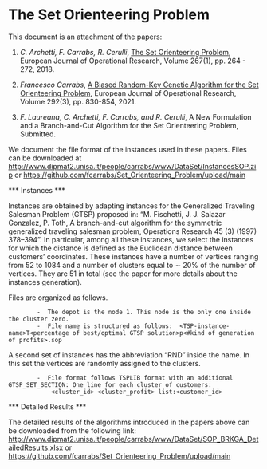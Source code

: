 # The Set Orienteering Problem

This document is an attachment of the papers:

1.	_C. Archetti, F. Carrabs, R. Cerulli_, [The Set Orienteering Problem](https://www.sciencedirect.com/science/article/pii/S0377221717310202), European Journal of Operational Research, Volume 267(1), pp. 264 - 272, 2018. 

2.	_Francesco Carrabs_, [A Biased Random-Key Genetic Algorithm for the Set Orienteering Problem](https://www.sciencedirect.com/science/article/pii/S037722172031002X), European Journal of Operational Research, Volume 292(3), pp. 830-854, 2021.  

3.	_F. Laureana, C. Archetti, F. Carrabs, and R. Cerulli_, A New Formulation and a Branch-and-Cut Algorithm for the Set Orienteering Problem, Submitted.

We document the file format of the instances used in these papers. Files can be downloaded at http://www.dipmat2.unisa.it/people/carrabs/www/DataSet/InstancesSOP.zip 
or
https://github.com/fcarrabs/Set_Orienteering_Problem/upload/main

*** Instances *** 

Instances are obtained by adapting instances for the Generalized Traveling Salesman Problem (GTSP) proposed in: 
“M. Fischetti, J. J. Salazar Gonzalez, P. Toth, A branch-and-cut algorithm for the symmetric generalized traveling salesman problem, Operations Research 45 (3) (1997) 378–394”. 
In particular, among all these instances, we select the instances for which the distance is defined as the Euclidean distance between customers’ coordinates. These instances have a number of vertices ranging from 52 to 1084 and a number of clusters equal to ∼ 20% of the number of vertices. They are 51 in total (see the paper for more details about the instances generation).

Files are organized as follows. 

			-  The depot is the node 1. This node is the only one inside the cluster zero.		
			-  File name is structured as follows:  <TSP-instance-name>T<percentage of best/optimal GTSP solution>p<#kind of generation of profits>.sop

A second set of instances has the abbreviation “RND” inside the name. In this set the vertices are randomly assigned to the clusters.

			-  File format follows TSPLIB format with an additional GTSP_SET_SECTION: One line for each cluster of customers: 
				<cluster_id> <cluster_profit> list:<customer_id>

*** Detailed Results *** 
	
The detailed results of the algorithms introduced in the papers above can be downloaded from the following link:
http://www.dipmat2.unisa.it/people/carrabs/www/DataSet/SOP_BRKGA_DetailedResults.xlsx
or
https://github.com/fcarrabs/Set_Orienteering_Problem/upload/main

